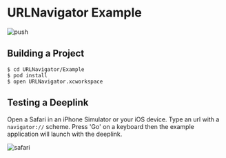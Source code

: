 # URLNavigator Example

![push](https://user-images.githubusercontent.com/931655/32515975-2a8658f4-c445-11e7-9ebc-c57c723d9099.png)


## Building a Project

```console
$ cd URLNavigator/Example
$ pod install
$ open URLNavigator.xcworkspace
```


## Testing a Deeplink

Open a Safari in an iPhone Simulator or your iOS device. Type an url with a `navigator://` scheme. Press 'Go' on a keyboard then the example application will launch with the deeplink.

![safari](https://user-images.githubusercontent.com/931655/32516172-c9a36f3a-c445-11e7-8e7c-7d36d5cf2694.png)
